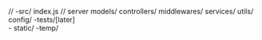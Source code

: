 //
    -src/
        index.js // server
        models/
        controllers/
        middlewares/
        services/
        utils/
        config/
    -tests/[later]   
    - static/
    -temp/